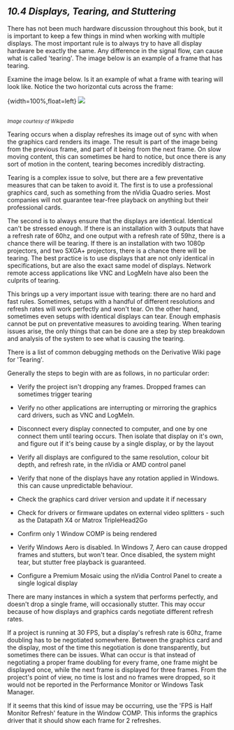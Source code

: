 ## *10.4 Displays, Tearing, and Stuttering*

There has not been much hardware discussion throughout this book, but it is important to keep a few things in mind when working with multiple displays. The most important rule is to always try to have all display hardware be exactly the same. Any difference in the signal flow, can cause what is called 'tearing'. The image below is an example of a frame that has tearing.

Examine the image below. Is it an example of what a frame with tearing will look like. Notice the two horizontal cuts across the frame:

{width=100%,float=left}
![](images/10.4/tearing.jpg)

<br><span style="font-size:80%;">*Image courtesy of Wikipedia*</span>

Tearing occurs when a display refreshes its image out of sync with when the graphics card renders its image. The result is part of the image being from the previous frame, and part of it being from the next frame. On slow moving content, this can sometimes be hard to notice, but once there is any sort of motion in the content, tearing becomes incredibly distracting.

Tearing is a complex issue to solve, but there are a few preventative measures that can be taken to avoid it. The first is to use a professional graphics card, such as something from the nVidia Quadro series. Most companies will not guarantee tear-free playback on anything but their professional cards.

The second is to always ensure that the displays are identical. Identical can't be stressed enough. If there is an installation with 3 outputs that have a refresh rate of 60hz, and one output with a refresh rate of 59hz, there is a chance there will be tearing. If there is an installation with two 1080p projectors, and two SXGA+ projectors, there is a chance there will be tearing. The best practice is to use displays that are not only identical in specifications, but are also the exact same model of displays. Network remote access applications like VNC and LogMeIn have also been the culprits of tearing.

This brings up a very important issue with tearing: there are no hard and fast rules. Sometimes, setups with a handful of different resolutions and refresh rates will work perfectly and won't tear. On the other hand, sometimes even setups with identical displays can tear. Enough emphasis cannot be put on preventative measures to avoiding tearing. When tearing issues arise, the only things that can be done are a step by step breakdown and analysis of the system to see what is causing the tearing.

There is a list of common debugging methods on the Derivative Wiki page for 'Tearing'. 

Generally the steps to begin with are as follows, in no particular order:

* Verify the project isn't dropping any frames. Dropped frames can sometimes trigger tearing

* Verify no other applications are interrupting or mirroring the graphics card drivers, such as VNC and LogMeIn.

* Disconnect every display connected to computer, and one by one connect them until tearing occurs. Then isolate that display on it's own, and figure out if it's being cause by a single display, or by the layout

* Verify all displays are configured to the same resolution, colour bit depth, and refresh rate, in the nVidia or AMD control panel

* Verify that none of the displays have any rotation applied in Windows. this can cause unpredictable behaviour.

* Check the graphics card driver version and update it if necessary

* Check for drivers or firmware updates on external video splitters - such as the Datapath X4 or Matrox TripleHead2Go

* Confirm only 1 Window COMP is being rendered

* Verify Windows Aero is disabled. In Windows 7, Aero can cause dropped frames and stutters, but won't tear. Once disabled, the system might tear, but stutter free playback is guaranteed.

* Configure a Premium Mosaic using the nVidia Control Panel to create a single logical display 


There are many instances in which a system that performs perfectly, and doesn't drop a single frame, will occasionally stutter. This may occur because of how displays and graphics cards negotiate different refresh rates. 

If a project is running at 30 FPS, but a display's refresh rate is 60hz, frame doubling has to be negotiated somewhere. Between the graphics card and the display, most of the time this negotiation is done transparently, but sometimes there can be issues. What can occur is that instead of negotiating a proper frame doubling for every frame, one frame might be displayed once, while the next frame is displayed for three frames. From the project's point of view, no time is lost and no frames were dropped, so it would not be reported in the Performance Monitor or Windows Task Manager. 

If it seems that this kind of issue may be occurring, use the 'FPS is Half Monitor Refresh' feature in the Window COMP. This informs the graphics driver that it should show each frame for 2 refreshes.